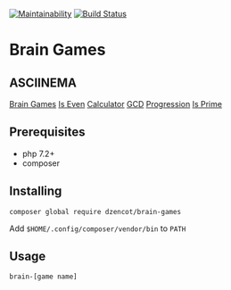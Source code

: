 [![Maintainability](https://api.codeclimate.com/v1/badges/982e5dc94d36b55c0719/maintainability)](https://codeclimate.com/github/dzencot/php-project-lvl1/maintainability)
[![Build Status](https://travis-ci.org/dzencot/php-project-lvl1.svg?branch=master)](https://travis-ci.org/dzencot/php-project-lvl1)

# Brain Games

## ASCIINEMA

[Brain Games](https://asciinema.org/a/6r1qBWwu6okcuW8XrTbCrNVBS)
[Is Even](https://asciinema.org/a/FdG0HEqLqycTwaOihqEDwRuC6)
[Calculator](https://asciinema.org/a/Ag8ba5XVMMbmz39gVxks5QVlb)
[GCD](https://asciinema.org/a/8hprwRiypu7qf3kFN2OD9p37r)
[Progression](https://asciinema.org/a/VAfIPkcc961tg4q2d118Uc6Hi)
[Is Prime](https://asciinema.org/a/gRKmVvIICqWfWIxxHnm4jlZOD)

## Prerequisites

* php 7.2+
* composer

## Installing

`composer global require dzencot/brain-games`

Add `$HOME/.config/composer/vendor/bin` to `PATH`

## Usage

`brain-[game name]`
